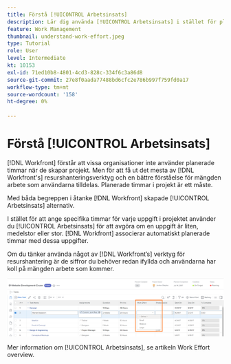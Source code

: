 ```yaml
---
title: Förstå [!UICONTROL Arbetsinsats]
description: Lär dig använda [!UICONTROL Arbetsinsats] i stället för planerade timmar på projekttidslinjen.
feature: Work Management
thumbnail: understand-work-effort.jpeg
type: Tutorial
role: User
level: Intermediate
kt: 10153
exl-id: 71ed10b8-4801-4cd3-828c-334f6c3a86d8
source-git-commit: 27e8f0aada77488bd6cfc2e786b997f759fd0a17
workflow-type: tm+mt
source-wordcount: '158'
ht-degree: 0%

---
```


# Förstå [!UICONTROL Arbetsinsats]

[!DNL Workfront] förstår att vissa organisationer inte använder planerade timmar när de skapar projekt. Men för att få ut det mesta av [!DNL Workfront's] resurshanteringsverktyg och en bättre förståelse för mängden arbete som användarna tilldelas. Planerade timmar i projekt är ett måste.

Med båda begreppen i åtanke [!DNL Workfront] skapade [!UICONTROL Arbetsinsats] alternativ.

I stället för att ange specifika timmar för varje uppgift i projektet använder du [!UICONTROL Arbetsinsats] för att avgöra om en uppgift är liten, medelstor eller stor. [!DNL Workfront] associerar automatiskt planerade timmar med dessa uppgifter.

Om du tänker använda något av [!DNL Workfront’s] verktyg för resurshantering är de siffror du behöver redan ifyllda och användarna har koll på mängden arbete som kommer.

![Projektuppgiftslista med [!UICONTROL Arbetsinsats] kolumn](assets/planner-fund-work-effort.png)

<!---
need hyperlink below
--->

Mer information om [!UICONTROL Arbetsinsats], se artikeln Work Effort overview.
